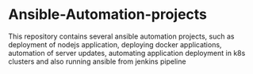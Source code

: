 # Ansible-Automation-projects
This repository contains several ansible automation projects, such as deployment of nodejs application, deploying docker applications, automation of server updates, automating application deployment in k8s clusters and also running ansible from jenkins pipeline
